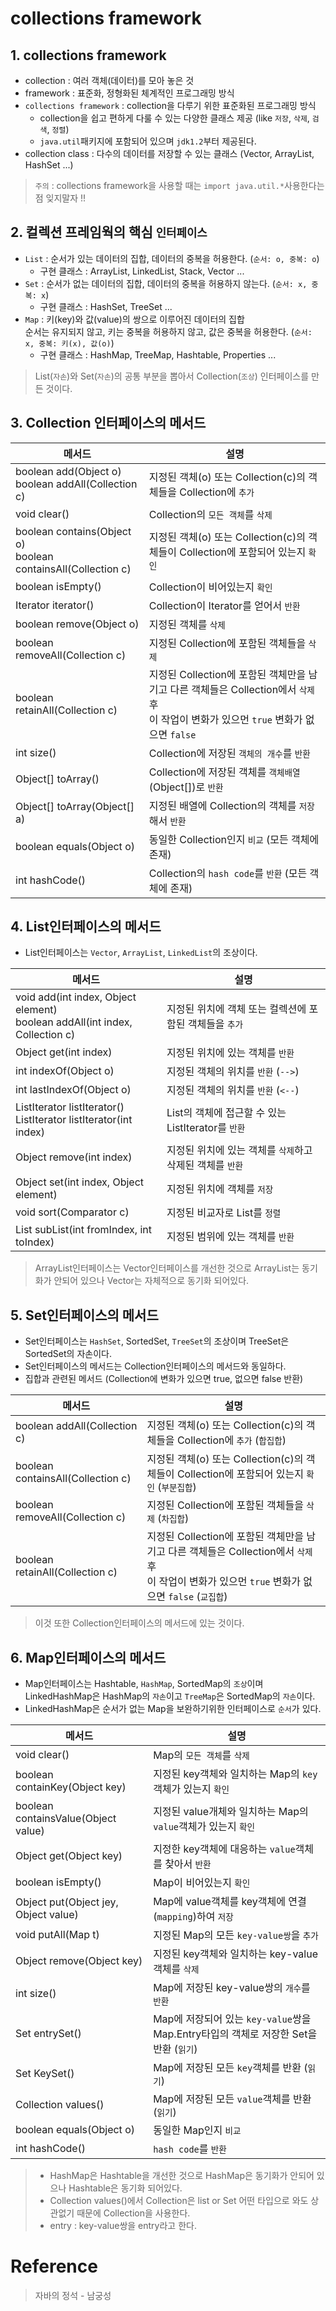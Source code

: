 # collections framework

## 1. collections framework
- collection : 여러 객체(데이터)를 모아 놓은 것
- framework : 표준화, 정형화된 체계적인 프로그래밍 방식
- `collections framework` : collection을 다루기 위한 표준화된 프로그래밍 방식 
    + collection을 쉽고 편하게 다룰 수 있는 다양한 클래스 제공 (like `저장`, `삭제`, `검색`, `정렬`)
    + `java.util`패키지에 포함되어 있으며 `jdk1.2`부터 제공된다.
- collection class : 다수의 데이터를 저장할 수 있는 클래스 (Vector, ArrayList, HashSet ...)
> `주의` : collections framework을 사용할 때는 `import java.util.*`사용한다는 점 잊지말자 !!

## 2. 컬렉션 프레임웍의 핵심 `인터페이스`
- `List` : 순서가 있는 데이터의 집합, 데이터의 중복을 허용한다. (`순서: o, 중복: o`)
    + 구현 클래스 : ArrayList, LinkedList, Stack, Vector ...
- `Set` : 순서가 없는 데이터의 집합, 데이터의 중복을 허용하지 않는다. (`순서: x, 중복: x`)
    + 구현 클래스 : HashSet, TreeSet ...
- `Map` : 키(key)와 값(value)의 쌍으로 이루어진 데이터의 집합   
          순서는 유지되지 않고, 키는 중복을 허용하지 않고, 값은 중복을 허용한다. (`순서: x, 중복: 키(x), 값(o)`)
    + 구현 클래스 : HashMap, TreeMap, Hashtable, Properties ...
> List(`자손`)와 Set(`자손`)의 공통 부분을 뽑아서 Collection(`조상`) 인터페이스를 만든 것이다.

## 3. Collection 인터페이스의 메서드
| 메서드 | 설명 |
|---|---|
| boolean add(Object o) </br> boolean addAll(Collection c) | 지정된 객체(o) 또는 Collection(c)의 객체들을 Collection에 `추가` |
| void clear() | Collection의 `모든 객체`를 `삭제` |
| boolean contains(Object o)</br> boolean containsAll(Collection c) | 지정된 객체(o) 또는 Collection(c)의 객체들이 Collection에 포함되어 있는지 `확인` |
| boolean isEmpty() | Collection이 비어있는지 `확인` |
| Iterator iterator() | Collection이 Iterator를 얻어서 `반환` |
| boolean remove(Object o) | 지정된 객체를 `삭제` |
| boolean removeAll(Collection c) | 지정된 Collection에 포함된 객체들을 `삭제` |
| boolean retainAll(Collection c) | 지정된 Collection에 포함된 객체만을 남기고 다른 객체들은 Collection에서 `삭제` 후 </br> 이 작업이 변화가 있으먼 `true` 변화가 없으면 `false` |
| int size() | Collection에 저장된 `객체의 개수`를 `반환` |
| Object[] toArray() | Collection에 저장된 객체를 `객체배열`(Object[])로 `반환` |
| Object[] toArray(Object[] a) | 지정된 배열에 Collection의 객체를 `저장`해서 `반환` |
| boolean equals(Object o) | 동일한 Collection인지 `비교` (모든 객체에 존재)|
| int hashCode() | Collection의 `hash code`를 `반환` (모든 객체에 존재) |

## 4. List인터페이스의 메서드 
- List인터페이스는 `Vector`, `ArrayList`, `LinkedList`의 조상이다.

| 메서드 | 설명 |
|---|---|
| void add(int index, Object element) </br> boolean addAll(int index, Collection c) | 지정된 위치에 객체 또는 컬렉션에 포함된 객체들을 `추가` |
| Object get(int index) | 지정된 위치에 있는 객체를 `반환` |
| int indexOf(Object o) | 지정된 객체의 위치를 `반환` (`-->`) |
| int lastIndexOf(Object o) | 지정된 객체의 위치를 `반환` (`<--`) |
| ListIterator listIterator() </br> ListIterator listIterator(int index) | List의 객체에 접근할 수 있는 ListIterator를 `반환` |
| Object remove(int index) | 지정된 위치에 있는 객체를 `삭제`하고 삭제된 객체를 `반환` |
| Object set(int index, Object element) | 지정된 위치에 객체를 `저장` |
| void sort(Comparator c) | 지정된 비교자로 List를 `정렬` |
| List subList(int fromIndex, int toIndex) | 지정된 범위에 있는 객체를 `반환` |
> ArrayList인터페이스는 Vector인터페이스를 개선한 것으로 ArrayList는 동기화가 안되어 있으나 Vector는 자체적으로 동기화 되어있다.

## 5. Set인터페이스의 메서드
- Set인터페이스는 `HashSet`, SortedSet, `TreeSet`의 조상이며 TreeSet은 SortedSet의 자손이다.
- Set인터페이스의 메서드는 Collection인터페이스의 메서드와 동일하다.
- 집합과 관련된 메서드 (Collection에 변화가 있으면 true, 없으면 false 반환)

| 메서드 | 설명 |
|---|---|
| boolean addAll(Collection c) | 지정된 객체(o) 또는 Collection(c)의 객체들을 Collection에 `추가` (`합집합`)|
| boolean containsAll(Collection c) | 지정된 객체(o) 또는 Collection(c)의 객체들이 Collection에 포함되어 있는지 `확인` (`부분집합`) |
| boolean removeAll(Collection c) | 지정된 Collection에 포함된 객체들을 `삭제` (`차집합`) |
| boolean retainAll(Collection c) | 지정된 Collection에 포함된 객체만을 남기고 다른 객체들은 Collection에서 `삭제` 후 </br> 이 작업이 변화가 있으먼 `true` 변화가 없으면 `false` (`교집합`) |
> 이것 또한 Collection인터페이스의 메서드에 있는 것이다.

## 6. Map인터페이스의 메서드
- Map인터페이스는 Hashtable, `HashMap`, SortedMap의 `조상`이며    
  LinkedHashMap은 HashMap의 `자손`이고 `TreeMap`은 SortedMap의 `자손`이다.
- LinkedHashMap은 순서가 없는 Map을 보완하기위한 인터페이스로 `순서`가 있다.

| 메서드 | 설명 |
|---|---|
| void clear() | Map의 `모든 객체`를 `삭제` |
| boolean containKey(Object key) | 지정된 key객체와 일치하는 Map의 `key`객체가 있는지 `확인` |
| boolean containsValue(Object value) | 지정된 value개체와 일치하는 Map의 `value`객체가 있는지 `확인` |
| Object get(Object key) | 지정한 key객체에 대응하는 `value`객체를 찾아서 `반환` |
| boolean isEmpty() | Map이 비어있는지 `확인` |
| Object put(Object jey, Object value) | Map에 value객체를 key객체에 연결(`mapping`)하여 `저장` |
| void putAll(Map t) | 지정된 Map의 모든 `key-value쌍`을 `추가` |
| Object remove(Object key) | 지정된 key객체와 일치하는 key-value객체를 `삭제` |
| int size() | Map에 저장된 key-value쌍의 `개수`를 `반환` |
| Set entrySet() | Map에 저장되어 있는 `key-value`쌍을 Map.Entry타입의 객체로 저장한 Set을 반환 (`읽기`) |
| Set KeySet() | Map에 저장된 모든 `key`객체를 반환 (`읽기`) |
| Collection values() | Map에 저장된 모든 `value`객체를 반환 (`읽기`) |
| boolean equals(Object o) | 동일한 Map인지 `비교` |
| int hashCode() | `hash code`를 `반환` |
> - HashMap은 Hashtable을 개선한 것으로 HashMap은 동기화가 안되어 있으나 Hashtable은 동기화 되어있다.   
> - Collection values()에서 Collection은 list or Set 어떤 타입으로 와도 상관없기 때문에 Collection을 사용한다.     
> - entry : key-value쌍을 entry라고 한다.

# Reference
> 자바의 정석 - 남궁성
